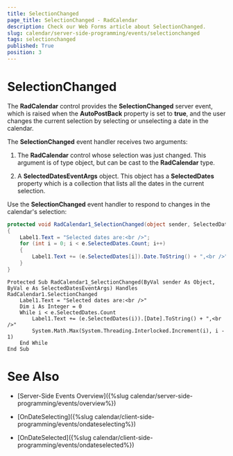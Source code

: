 ```yaml
---
title: SelectionChanged
page_title: SelectionChanged - RadCalendar
description: Check our Web Forms article about SelectionChanged.
slug: calendar/server-side-programming/events/selectionchanged
tags: selectionchanged
published: True
position: 3
---
```


# SelectionChanged



The **RadCalendar** control provides the **SelectionChanged** server event, which is raised when the **AutoPostBack** property is set to **true**, and the user changes the current selection by selecting or unselecting a date in the calendar.

The **SelectionChanged** event handler receives two arguments:

1. The **RadCalendar** control whose selection was just changed. This argument is of type object, but can be cast to the **RadCalendar** type.

2. A **SelectedDatesEventArgs** object. This object has a **SelectedDates** property which is a collection that lists all the dates in the current selection.

Use the **SelectionChanged** event handler to respond to changes in the calendar's selection:



````C#
protected void RadCalendar1_SelectionChanged(object sender, SelectedDatesEventArgs e)
{
    Label1.Text = "Selected dates are:<br />";
    for (int i = 0; i < e.SelectedDates.Count; i++)
    {
        Label1.Text += (e.SelectedDates[i]).Date.ToString() + ",<br />";
    }
}
````
````VB.NET
Protected Sub RadCalendar1_SelectionChanged(ByVal sender As Object, ByVal e As SelectedDatesEventArgs) Handles RadCalendar1.SelectionChanged
    Label1.Text = "Selected dates are:<br />"
    Dim i As Integer = 0
    While i < e.SelectedDates.Count
        Label1.Text += (e.SelectedDates(i)).[Date].ToString() + ",<br />"
        System.Math.Max(System.Threading.Interlocked.Increment(i), i - 1)
    End While
End Sub
````


# See Also

 * [Server-Side Events Overview]({%slug calendar/server-side-programming/events/overview%})

 * [OnDateSelecting]({%slug calendar/client-side-programming/events/ondateselecting%})

 * [OnDateSelected]({%slug calendar/client-side-programming/events/ondateselected%})


